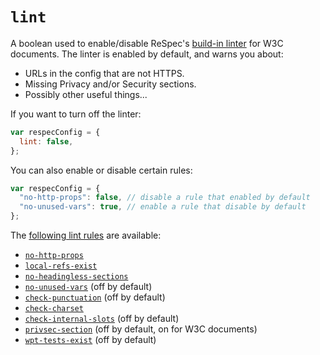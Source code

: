 # `lint`

A boolean used to enable/disable ReSpec's [build-in linter](https://github.com/w3c/respec/blob/develop/src/core/linter.js) for W3C documents. The linter is enabled by default, and warns you about:

- URLs in the config that are not HTTPS.
- Missing Privacy and/or Security sections.
- Possibly other useful things...

If you want to turn off the linter:

```js
var respecConfig = {
  lint: false,
};
```

You can also enable or disable certain rules:

```js
var respecConfig = {
  "no-http-props": false, // disable a rule that enabled by default
  "no-unused-vars": true, // enable a rule that disable by default
};
```

The [following lint rules](https://github.com/w3c/respec/tree/develop/src/core/linter-rules) are available:

- [`no-http-props`](no-http-props)
- [`local-refs-exist`](local-refs-exist)
- [`no-headingless-sections`](no-headingless-sections)
- [`no-unused-vars`](no-unused-vars) (off by default)
- [`check-punctuation`](check-punctuation) (off by default)
- [`check-charset`](check-charset)
- [`check-internal-slots`](check-internal-slots) (off by default)
- [`privsec-section`](privsec-section) (off by default, on for W3C documents)
- [`wpt-tests-exist`](wpt-tests-exist) (off by default)
